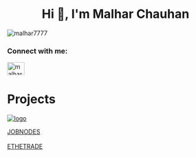 <h1 align="center">Hi 👋, I'm Malhar Chauhan</h1>

<p align="left"> <img src="https://komarev.com/ghpvc/?username=malhar7777&label=Profile%20views&color=0e75b6&style=flat" alt="malhar7777" /> </p>


<h3 align="left">Connect with me:</h3>
<p align="left">
<a href="https://twitter.com/malhar_7" target="blank"><img align="center" src="https://raw.githubusercontent.com/rahuldkjain/github-profile-readme-generator/master/src/images/icons/Social/twitter.svg" alt="malhar_7" height="30" width="40" /></a>
</p>

# Projects
<a href="https://job-nodes.vercel.app/" target="blank"> ![logo](https://github.com/malharchauhan7/malharchauhan7/assets/72789303/4bdeea35-d5f0-4a69-b376-169571f34517)

 JOBNODES </a>
<br></br>
<a target="_blank" href="https://dulcet-gumption-c97ca7.netlify.app/" >ETHETRADE</a> 
